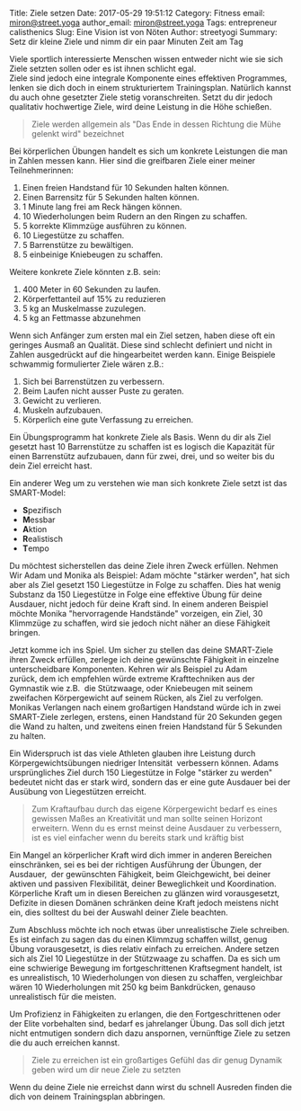 Title: Ziele setzen
Date: 2017-05-29 19:51:12
Category: Fitness 
email: miron@street.yoga
author_email: miron@street.yoga
Tags: entrepreneur calisthenics 
Slug: Eine Vision ist von Nöten 
Author: streetyogi
Summary: Setz dir kleine Ziele und nimm dir ein paar Minuten Zeit am Tag 

<p>Viele sportlich interessierte Menschen wissen entweder nicht wie sie sich Ziele setzten sollen oder es ist ihnen schlicht egal.<br />
Ziele sind jedoch eine integrale Komponente eines effektiven Programmes, lenken sie dich doch in einem strukturiertem Trainingsplan. Nat&uuml;rlich kannst du auch ohne gesetzter Ziele stetig voranschreiten. Setzt du dir jedoch qualitativ hochwertige Ziele, wird deine Leistung in die H&ouml;he schie&szlig;en.</p>
<blockquote class="alignment"><p>Ziele werden allgemein als "Das Ende in dessen Richtung die M&uuml;he gelenkt wird" bezeichnet</p></blockquote>
<p>Bei k&ouml;rperlichen &Uuml;bungen handelt es sich um konkrete Leistungen die man in Zahlen messen kann. Hier sind die greifbaren&nbsp;Ziele einer meiner Teilnehmerinnen:</p>
<ol>
<li>Einen freien Handstand f&uuml;r 10 Sekunden halten k&ouml;nnen.</li>
<li>Einen Barrensitz f&uuml;r 5 Sekunden halten k&ouml;nnen.</li>
<li>1 Minute lang frei am Reck h&auml;ngen k&ouml;nnen.</li>
<li>10 Wiederholungen beim Rudern an den Ringen zu schaffen.</li>
<li>5 korrekte Klimmz&uuml;ge ausf&uuml;hren zu k&ouml;nnen.</li>
<li>10 Liegest&uuml;tze zu schaffen.</li>
<li>5 Barrenst&uuml;tze zu bew&auml;ltigen.</li>
<li>5 einbeinige Kniebeugen zu schaffen.</li>
</ol>
<p>Weitere konkrete Ziele k&ouml;nnten z.B. sein:</p>
<ol>
<li>400 Meter in 60 Sekunden zu laufen.</li>
<li>K&ouml;rperfettanteil auf 15% zu reduzieren</li>
<li>5 kg an Muskelmasse zuzulegen.</li>
<li>5 kg an Fettmasse abzunehmen</li>
</ol>
<p>Wenn sich Anf&auml;nger zum ersten mal ein Ziel setzen, haben diese oft ein geringes Ausma&szlig; an Qualit&auml;t. Diese sind schlecht definiert und nicht in Zahlen ausgedr&uuml;ckt auf die hingearbeitet werden kann. Einige Beispiele schwammig formulierter Ziele w&auml;ren z.B.:</p>
<ol>
<li>Sich bei Barrenst&uuml;tzen zu verbessern.</li>
<li>Beim Laufen nicht ausser Puste zu geraten.</li>
<li>Gewicht zu verlieren.</li>
<li>Muskeln aufzubauen.</li>
<li>K&ouml;rperlich eine gute Verfassung zu erreichen.</li>
</ol>
<p>Ein &Uuml;bungsprogramm hat konkrete Ziele als Basis. Wenn du dir als Ziel gesetzt hast 10 Barrenst&uuml;tze zu schaffen ist es logisch die Kapazit&auml;t f&uuml;r einen Barrenst&uuml;tz aufzubauen, dann f&uuml;r zwei, drei, und so weiter bis du dein Ziel erreicht hast.</p>
<p>Ein anderer Weg um zu verstehen wie man sich konkrete Ziele setzt ist das SMART-Model:</p>
<ul>
<li><strong>S</strong>pezifisch</li>
<li><strong>M</strong>essbar</li>
<li><strong>A</strong>ktion</li>
<li><strong>R</strong>ealistisch</li>
<li><strong>T</strong>empo</li>
</ul>
<p>Du m&ouml;chtest sicherstellen das deine Ziele ihren Zweck erf&uuml;llen. Nehmen Wir Adam und Monika als Beispiel: Adam m&ouml;chte "st&auml;rker werden", hat sich aber als Ziel gesetzt 150 Liegest&uuml;tze in Folge zu schaffen. Dies hat wenig Substanz da 150 Liegest&uuml;tze in Folge eine effektive &Uuml;bung f&uuml;r deine Ausdauer, nicht jedoch f&uuml;r deine Kraft sind. In einem anderen Beispiel m&ouml;chte Monika "hervorragende Handst&auml;nde" vorzeigen, ein Ziel, 30 Klimmz&uuml;ge zu schaffen, wird sie jedoch nicht n&auml;her an diese F&auml;higkeit bringen.</p>
<p>Jetzt komme ich ins Spiel. Um sicher zu stellen das deine SMART-Ziele ihren Zweck erf&uuml;llen, zerlege ich deine gew&uuml;nschte F&auml;higkeit in einzelne unterscheidbare Komponenten. Kehren wir als Beispiel zu Adam zur&uuml;ck,&nbsp;dem ich empfehlen w&uuml;rde&nbsp;extreme Krafttechniken aus der Gymnastik wie z.B. &nbsp;die St&uuml;tzwaage, oder Kniebeugen mit seinem zweifachen K&ouml;rpergewicht auf seinem R&uuml;cken, als Ziel zu verfolgen. Monikas Verlangen nach einem gro&szlig;artigen Handstand w&uuml;rde ich in zwei SMART-Ziele zerlegen, erstens, einen Handstand f&uuml;r 20 Sekunden gegen die Wand zu halten, und zweitens einen freien Handstand f&uuml;r 5 Sekunden zu halten.</p>
<p>Ein Widerspruch ist das viele Athleten glauben ihre Leistung durch K&ouml;rpergewichts&uuml;bungen niedriger Intensit&auml;t &nbsp;verbessern k&ouml;nnen. Adams urspr&uuml;ngliches Ziel durch 150 Liegest&uuml;tze in Folge "st&auml;rker zu werden" bedeutet nicht das er stark wird,&nbsp;sondern das er eine gute Ausdauer bei der Aus&uuml;bung von Liegest&uuml;tzen erreicht.</p>
<blockquote><p>Zum Kraftaufbau durch das eigene K&ouml;rpergewicht bedarf es eines gewissen Ma&szlig;es an Kreativit&auml;t und man sollte seinen Horizont erweitern. Wenn du es ernst meinst deine Ausdauer zu verbessern, ist es viel einfacher wenn du bereits stark und kr&auml;ftig bist</p></blockquote>
<p>Ein Mangel an k&ouml;rperlicher Kraft wird dich immer in anderen Bereichen einschr&auml;nken, sei es bei der richtigen Ausf&uuml;hrung der &Uuml;bungen, der Ausdauer, &nbsp;der gew&uuml;nschten F&auml;higkeit, beim Gleichgewicht, bei deiner aktiven und passiven Flexibilit&auml;t, deiner Beweglichkeit und Koordination. K&ouml;rperliche Kraft um in diesen Bereichen zu gl&auml;nzen&nbsp;wird vorausgesetzt, Defizite in diesen Dom&auml;nen schr&auml;nken deine Kraft jedoch meistens nicht ein, dies solltest du bei der Auswahl deiner Ziele beachten.</p>
<p>Zum Abschluss m&ouml;chte ich noch etwas &uuml;ber unrealistische Ziele schreiben. Es ist einfach zu sagen das du einen Klimmzug schaffen willst, genug &Uuml;bung vorausgesetzt, is dies relativ einfach zu erreichen. Andere setzen sich als Ziel 10 Liegest&uuml;tze in der St&uuml;tzwaage zu schaffen. Da es sich um eine schwierige Bewegung im fortgeschrittenen Kraftsegment handelt, ist es unrealistisch, 10 Wiederholungen von diesen zu schaffen, vergleichbar w&auml;ren 10 Wiederholungen mit 250 kg beim Bankdr&uuml;cken, genauso unrealistisch f&uuml;r die meisten.</p>
<p>Um Profizienz&nbsp;in F&auml;higkeiten zu erlangen, die den Fortgeschrittenen oder der Elite vorbehalten sind, bedarf es jahrelanger &Uuml;bung. Das soll dich jetzt nicht entmutigen sondern dich dazu anspornen, vern&uuml;nftige Ziele zu setzen die du auch erreichen kannst.</p>
<blockquote><p>Ziele zu erreichen ist ein gro&szlig;artiges Gef&uuml;hl das dir genug Dynamik geben wird um dir neue Ziele zu setzten</p></blockquote>
<p>Wenn du deine Ziele nie erreichst dann wirst du schnell Ausreden finden die dich von deinem Trainingsplan abbringen.</p>
<p>&nbsp;</p>
<p>&nbsp;</p>
<p>&nbsp;</p>
<p>&nbsp;</p>
